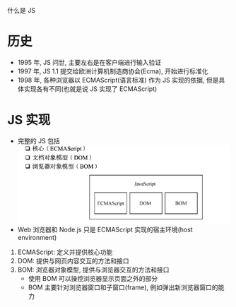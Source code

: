 什么是 JS

# 历史

- 1995 年, JS 问世, 主要左右是在客户端进行输入验证
- 1997 年, JS 1.1 提交给欧洲计算机制造商协会(Ecma), 开始进行标准化
- 1998 年, 各种浏览器以 ECMAScript(语言标准) 作为 JS 实现的依据, 但是具体实现各有不同(也就是说 JS 实现了 ECMAScript)

# JS 实现

- 完整的 JS 包括
  ![image tooltip here](./assets/1.png)
- Web 浏览器和 Node.js 只是 ECMAScript 实现的宿主环境(host environment)

1. ECMAScript: 定义并提供核心功能
2. DOM: 提供与网页内容交互的方法和接口
3. BOM: 浏览器对象模型, 提供与浏览器交互的方法和接口
   - 使用 BOM 可以操控浏览器显示页面之外的部分
   - BOM 主要针对浏览器窗口和子窗口(frame), 例如弹出新浏览器窗口的能力
